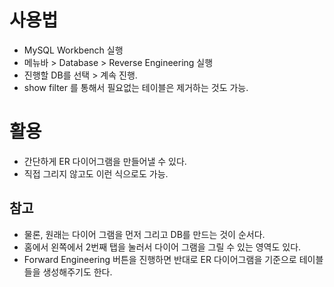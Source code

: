 # 사용법

- MySQL Workbench 실행
- 메뉴바 > Database > Reverse Engineering 실행 
- 진행할 DB를 선택 > 계속 진행. 
- show filter 를 통해서 필요없는 테이블은 제거하는 것도 가능. 


# 활용
- 간단하게 ER 다이어그램을 만들어낼 수 있다.
- 직접 그리지 않고도 이런 식으로도 가능. 

## 참고
- 물론, 원래는 다이어 그램을 먼저 그리고 DB를 만드는 것이 순서다. 
- 홈에서 왼쪽에서 2번째 탭을 눌러서 다이어 그램을 그릴 수 있는 영역도 있다. 
- Forward Engineering 버튼을 진행하면 반대로 ER 다이어그램을 기준으로 테이블들을 생성해주기도 한다. 
